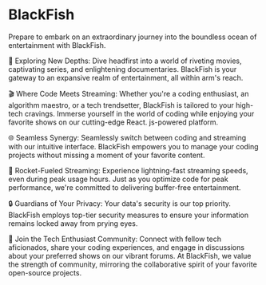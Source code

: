 # BlackFish
Prepare to embark on an extraordinary journey into the boundless ocean of entertainment with BlackFish.

🌊 Exploring New Depths: Dive headfirst into a world of riveting movies, captivating series, and enlightening documentaries. BlackFish is your gateway to an expansive realm of entertainment, all within arm's reach.

🎬 Where Code Meets Streaming: Whether you're a coding enthusiast, an algorithm maestro, or a tech trendsetter, BlackFish is tailored to your high-tech cravings. Immerse yourself in the world of coding while enjoying your favorite shows on our cutting-edge React. js-powered platform.

🌐 Seamless Synergy: Seamlessly switch between coding and streaming with our intuitive interface. BlackFish empowers you to manage your coding projects without missing a moment of your favorite content.

🚀 Rocket-Fueled Streaming: Experience lightning-fast streaming speeds, even during peak usage hours. Just as you optimize code for peak performance, we're committed to delivering buffer-free entertainment.

🔒 Guardians of Your Privacy: Your data's security is our top priority. BlackFish employs top-tier security measures to ensure your information remains locked away from prying eyes.

🌟 Join the Tech Enthusiast Community: Connect with fellow tech aficionados, share your coding experiences, and engage in discussions about your preferred shows on our vibrant forums. At BlackFish, we value the strength of community, mirroring the collaborative spirit of your favorite open-source projects.
